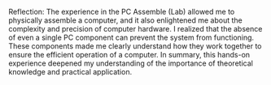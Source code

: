 Reflection: The experience in the PC Assemble (Lab) allowed me to physically assemble a computer, and it also enlightened me about the complexity and precision of computer hardware. I realized that the absence of even a single PC component can prevent the system from functioning. These components made me clearly understand how they work together to ensure the efficient operation of a computer. In summary, this hands-on experience deepened my understanding of the importance of theoretical knowledge and practical application.
